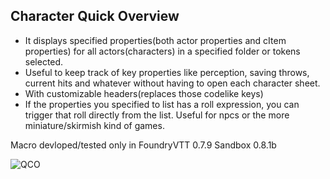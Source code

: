 ## Character Quick Overview
- It displays specified properties(both actor properties and cItem properties) for all actors(characters) in a specified folder or tokens selected. 
- Useful to keep track of key properties like perception, saving throws, current hits and whatever without having to open each character sheet.
- With customizable headers(replaces those codelike keys)
- If the properties you specified to list has a roll expression, you can trigger that roll directly from the list. Useful for npcs or the more miniature/skirmish kind of games.

Macro devloped/tested only in
FoundryVTT 0.7.9
Sandbox  0.8.1b

![QCO](https://user-images.githubusercontent.com/81265884/113228274-c43bca80-9294-11eb-951b-a43fddcc05c8.gif)



